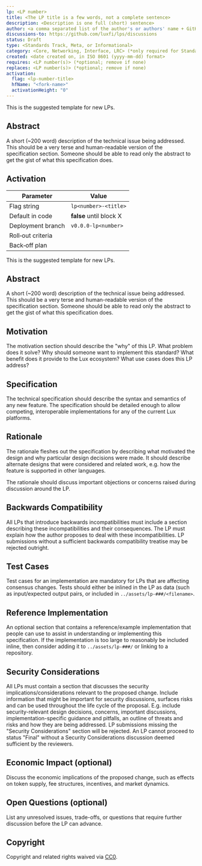 ```yaml
---
lp: <LP number>
title: <The LP title is a few words, not a complete sentence>
description: <Description is one full (short) sentence>
author: <a comma separated list of the author's or authors' name + GitHub username (in parenthesis), or name and email (in angle brackets).  Example, FirstName LastName (@GitHubUsername), FirstName LastName <foo@bar.com>, FirstName (@GitHubUsername) and GitHubUsername (@GitHubUsername)>
discussions-to: https://github.com/luxfi/lps/discussions
status: Draft
type: <Standards Track, Meta, or Informational>
category: <Core, Networking, Interface, LRC> (*only required for Standards Track LPs)
created: <date created on, in ISO 8601 (yyyy-mm-dd) format>
requires: <LP number(s)> (*optional; remove if none)
replaces: <LP number(s)> (*optional; remove if none)
activation:
  flag: <lp-number-title>
  hfName: "<fork-name>"
  activationHeight: "0"
---
```


This is the suggested template for new LPs.

## Abstract

A short (~200 word) description of the technical issue being addressed. This should be a very terse and human-readable version of the specification section. Someone should be able to read only the abstract to get the gist of what this specification does.

## Activation

| Parameter          | Value                    |
|--------------------|--------------------------|
| Flag string        | `lp<number>-<title>`      |
| Default in code    | **false** until block X  |
| Deployment branch  | `v0.0.0-lp<number>`       |
| Roll‑out criteria  |                          |
| Back‑off plan      |                          |

This is the suggested template for new LPs.

## Abstract

A short (~200 word) description of the technical issue being addressed. This should be a very terse and human-readable version of the specification section. Someone should be able to read only the abstract to get the gist of what this specification does.

## Motivation

The motivation section should describe the "why" of this LP. What problem does it solve? Why should someone want to implement this standard? What benefit does it provide to the Lux ecosystem? What use cases does this LP address?

## Specification

The technical specification should describe the syntax and semantics of any new feature. The specification should be detailed enough to allow competing, interoperable implementations for any of the current Lux platforms.

## Rationale

The rationale fleshes out the specification by describing what motivated the design and why particular design decisions were made. It should describe alternate designs that were considered and related work, e.g. how the feature is supported in other languages.

The rationale should discuss important objections or concerns raised during discussion around the LP.

## Backwards Compatibility

All LPs that introduce backwards incompatibilities must include a section describing these incompatibilities and their consequences. The LP must explain how the author proposes to deal with these incompatibilities. LP submissions without a sufficient backwards compatibility treatise may be rejected outright.

## Test Cases

Test cases for an implementation are mandatory for LPs that are affecting consensus changes. Tests should either be inlined in the LP as data (such as input/expected output pairs, or included in `../assets/lp-###/<filename>`.

## Reference Implementation

An optional section that contains a reference/example implementation that people can use to assist in understanding or implementing this specification. If the implementation is too large to reasonably be included inline, then consider adding it to `../assets/lp-###/` or linking to a repository.

## Security Considerations

All LPs must contain a section that discusses the security implications/considerations relevant to the proposed change. Include information that might be important for security discussions, surfaces risks and can be used throughout the life cycle of the proposal. E.g. include security-relevant design decisions, concerns, important discussions, implementation-specific guidance and pitfalls, an outline of threats and risks and how they are being addressed. LP submissions missing the "Security Considerations" section will be rejected. An LP cannot proceed to status "Final" without a Security Considerations discussion deemed sufficient by the reviewers.

## Economic Impact (optional)

Discuss the economic implications of the proposed change, such as effects on token supply, fee structures, incentives, and market dynamics.

## Open Questions (optional)

List any unresolved issues, trade-offs, or questions that require further discussion before the LP can advance.

## Copyright

Copyright and related rights waived via [CC0](https://creativecommons.org/publicdomain/zero/1.0/).
